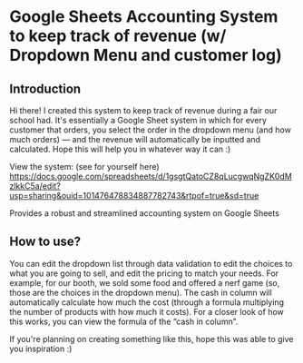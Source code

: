# Google Sheets Accounting System to keep track of revenue (w/ Dropdown Menu and customer log)

## Introduction
Hi there! I created this system to keep track of revenue during a fair our school had. It's essentially a Google Sheet system in which for every customer that orders, you select the order in the dropdown menu (and how much orders) — and the revenue will automatically be inputted and calculated. Hope this will help you in whatever way it can :)

View the system: (see for yourself here)
https://docs.google.com/spreadsheets/d/1gsgtQatoCZ8qLucgwqNgZK0dMzlkkC5a/edit?usp=sharing&ouid=101476478834887782743&rtpof=true&sd=true 


Provides a robust and streamlined accounting system on Google Sheets

## How to use? 

You can edit the dropdown list through data validation to edit the choices to what you are going to sell, and edit the pricing to match your needs. For example, for our booth, we sold some food and offered a nerf game (so, those are the choices in the dropdown menu). The cash in column will automatically calculate how much the cost (through  a formula multiplying the number of products with how much it costs). For a closer look of how this works, you can view the formula of the “cash in column”.


If you're planning on creating something like this, hope this was able to give you inspiration :)
